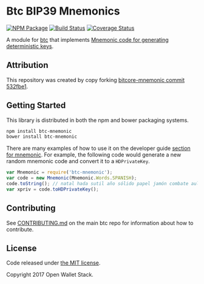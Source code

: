 Btc BIP39 Mnemonics
=======

[![NPM Package](https://img.shields.io/npm/v/btc-mnemonic.svg?style=flat-square)](https://www.npmjs.org/package/btc-mnemonic)
[![Build Status](https://img.shields.io/travis/owstack/btc-mnemonic.svg?branch=master&style=flat-square)](https://travis-ci.org/owstack/btc-mnemonic)
[![Coverage Status](https://img.shields.io/coveralls/owstack/btc-mnemonic.svg?style=flat-square)](https://coveralls.io/r/owstack/btc-mnemonic)

A module for [btc](https://github.com/owstack/btc) that implements [Mnemonic code for generating deterministic keys](https://github.com/bitcoin/bips/blob/master/bip-0039.mediawiki).

## Attribution

This repository was created by copy forking [bitcore-mnemonic commit 532fbe1](https://github.com/bitpay/bitcore-mnemonic/commit/532fbe1010502fee3f25bdd93cb8dde66fb1386e).

## Getting Started

This library is distributed in both the npm and bower packaging systems.

```sh
npm install btc-mnemonic
bower install btc-mnemonic
```

There are many examples of how to use it on the developer guide [section for mnemonic](http://btc.io/guide/module/mnemonic/index.html). For example, the following code would generate a new random mnemonic code and convert it to a `HDPrivateKey`.

```javascript
var Mnemonic = require('btc-mnemonic');
var code = new Mnemonic(Mnemonic.Words.SPANISH);
code.toString(); // natal hada sutil año sólido papel jamón combate aula flota ver esfera...
var xpriv = code.toHDPrivateKey();
```

## Contributing

See [CONTRIBUTING.md](https://github.com/owstack/btc/blob/master/CONTRIBUTING.md) on the main btc repo for information about how to contribute.

## License

Code released under [the MIT license](https://github.com/owstack/btc/blob/master/LICENSE).

Copyright 2017 Open Wallet Stack.
